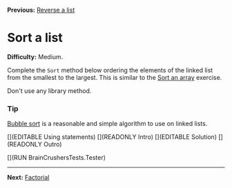 ﻿**Previous:** [Reverse a list](lists-reverse)

# Sort a list

**Difficulty:** Medium.

Complete the `Sort` method below ordering the elements of the linked list from the smallest to the largest. This is similar to the [Sort an array](arrays-sort) exercise.

Don't use any library method.

### Tip

[Bubble sort](https://en.wikipedia.org/wiki/Bubble_sort) is a reasonable and simple algorithm to use on linked lists.

[](EDITABLE Using statements)
[](READONLY Intro)
[](EDITABLE Solution)
[](READONLY Outro)

[](RUN BrainCrushersTests.Tester)

---

**Next:** [Factorial](recursion-factorial)